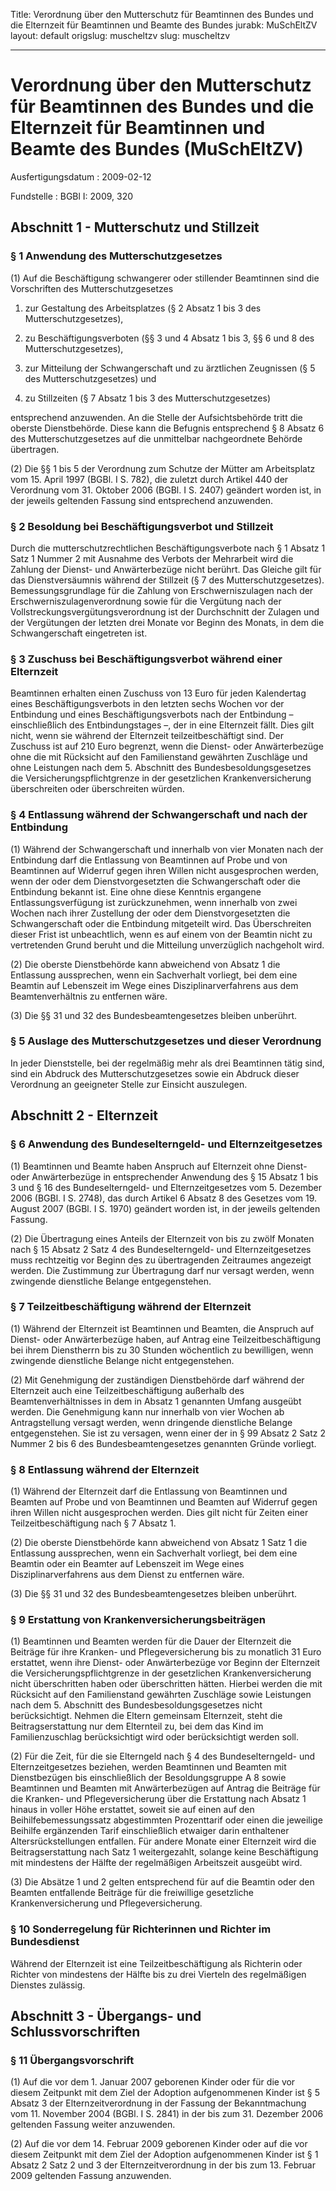 Title: Verordnung über den Mutterschutz für Beamtinnen des Bundes und die Elternzeit
  für Beamtinnen und Beamte des Bundes
jurabk: MuSchEltZV
layout: default
origslug: muscheltzv
slug: muscheltzv

---

# Verordnung über den Mutterschutz für Beamtinnen des Bundes und die Elternzeit für Beamtinnen und Beamte des Bundes (MuSchEltZV)

Ausfertigungsdatum
:   2009-02-12

Fundstelle
:   BGBl I: 2009, 320


## Abschnitt 1 - Mutterschutz und Stillzeit


### § 1 Anwendung des Mutterschutzgesetzes

(1) Auf die Beschäftigung schwangerer oder stillender Beamtinnen sind
die Vorschriften des Mutterschutzgesetzes

1.  zur Gestaltung des Arbeitsplatzes (§ 2 Absatz 1 bis 3 des
    Mutterschutzgesetzes),


2.  zu Beschäftigungsverboten (§§ 3 und 4 Absatz 1 bis 3, §§ 6 und 8 des
    Mutterschutzgesetzes),


3.  zur Mitteilung der Schwangerschaft und zu ärztlichen Zeugnissen (§ 5
    des Mutterschutzgesetzes) und


4.  zu Stillzeiten (§ 7 Absatz 1 bis 3 des Mutterschutzgesetzes)



entsprechend anzuwenden. An die Stelle der Aufsichtsbehörde tritt die
oberste Dienstbehörde. Diese kann die Befugnis entsprechend § 8 Absatz
6 des Mutterschutzgesetzes auf die unmittelbar nachgeordnete Behörde
übertragen.

(2) Die §§ 1 bis 5 der Verordnung zum Schutze der Mütter am
Arbeitsplatz vom 15. April 1997 (BGBl. I S. 782), die zuletzt durch
Artikel 440 der Verordnung vom 31. Oktober 2006 (BGBl. I S. 2407)
geändert worden ist, in der jeweils geltenden Fassung sind
entsprechend anzuwenden.


### § 2 Besoldung bei Beschäftigungsverbot und Stillzeit

Durch die mutterschutzrechtlichen Beschäftigungsverbote nach § 1
Absatz 1 Satz 1 Nummer 2 mit Ausnahme des Verbots der Mehrarbeit wird
die Zahlung der Dienst- und Anwärterbezüge nicht berührt. Das Gleiche
gilt für das Dienstversäumnis während der Stillzeit (§ 7 des
Mutterschutzgesetzes). Bemessungsgrundlage für die Zahlung von
Erschwerniszulagen nach der Erschwerniszulagenverordnung sowie für die
Vergütung nach der Vollstreckungsvergütungsverordnung ist der
Durchschnitt der Zulagen und der Vergütungen der letzten drei Monate
vor Beginn des Monats, in dem die Schwangerschaft eingetreten ist.


### § 3 Zuschuss bei Beschäftigungsverbot während einer Elternzeit

Beamtinnen erhalten einen Zuschuss von 13 Euro für jeden Kalendertag
eines Beschäftigungsverbots in den letzten sechs Wochen vor der
Entbindung und eines Beschäftigungsverbots nach der Entbindung –
einschließlich des Entbindungstages –, der in eine Elternzeit fällt.
Dies gilt nicht, wenn sie während der Elternzeit teilzeitbeschäftigt
sind. Der Zuschuss ist auf 210 Euro begrenzt, wenn die Dienst- oder
Anwärterbezüge ohne die mit Rücksicht auf den Familienstand gewährten
Zuschläge und ohne Leistungen nach dem 5. Abschnitt des
Bundesbesoldungsgesetzes die Versicherungspflichtgrenze in der
gesetzlichen Krankenversicherung überschreiten oder überschreiten
würden.


### § 4 Entlassung während der Schwangerschaft und nach der Entbindung

(1) Während der Schwangerschaft und innerhalb von vier Monaten nach
der Entbindung darf die Entlassung von Beamtinnen auf Probe und von
Beamtinnen auf Widerruf gegen ihren Willen nicht ausgesprochen werden,
wenn der oder dem Dienstvorgesetzten die Schwangerschaft oder die
Entbindung bekannt ist. Eine ohne diese Kenntnis ergangene
Entlassungsverfügung ist zurückzunehmen, wenn innerhalb von zwei
Wochen nach ihrer Zustellung der oder dem Dienstvorgesetzten die
Schwangerschaft oder die Entbindung mitgeteilt wird. Das Überschreiten
dieser Frist ist unbeachtlich, wenn es auf einem von der Beamtin nicht
zu vertretenden Grund beruht und die Mitteilung unverzüglich
nachgeholt wird.

(2) Die oberste Dienstbehörde kann abweichend von Absatz 1 die
Entlassung aussprechen, wenn ein Sachverhalt vorliegt, bei dem eine
Beamtin auf Lebenszeit im Wege eines Disziplinarverfahrens aus dem
Beamtenverhältnis zu entfernen wäre.

(3) Die §§ 31 und 32 des Bundesbeamtengesetzes bleiben unberührt.


### § 5 Auslage des Mutterschutzgesetzes und dieser Verordnung

In jeder Dienststelle, bei der regelmäßig mehr als drei Beamtinnen
tätig sind, sind ein Abdruck des Mutterschutzgesetzes sowie ein
Abdruck dieser Verordnung an geeigneter Stelle zur Einsicht
auszulegen.


## Abschnitt 2 - Elternzeit


### § 6 Anwendung des Bundeselterngeld- und Elternzeitgesetzes

(1) Beamtinnen und Beamte haben Anspruch auf Elternzeit ohne Dienst-
oder Anwärterbezüge in entsprechender Anwendung des § 15 Absatz 1 bis
3 und § 16 des Bundeselterngeld- und Elternzeitgesetzes vom 5.
Dezember 2006 (BGBl. I S. 2748), das durch Artikel 6 Absatz 8 des
Gesetzes vom 19. August 2007 (BGBl. I S. 1970) geändert worden ist, in
der jeweils geltenden Fassung.

(2) Die Übertragung eines Anteils der Elternzeit von bis zu zwölf
Monaten nach § 15 Absatz 2 Satz 4 des Bundeselterngeld- und
Elternzeitgesetzes muss rechtzeitig vor Beginn des zu übertragenden
Zeitraumes angezeigt werden. Die Zustimmung zur Übertragung darf nur
versagt werden, wenn zwingende dienstliche Belange entgegenstehen.


### § 7 Teilzeitbeschäftigung während der Elternzeit

(1) Während der Elternzeit ist Beamtinnen und Beamten, die Anspruch
auf Dienst- oder Anwärterbezüge haben, auf Antrag eine
Teilzeitbeschäftigung bei ihrem Dienstherrn bis zu 30 Stunden
wöchentlich zu bewilligen, wenn zwingende dienstliche Belange nicht
entgegenstehen.

(2) Mit Genehmigung der zuständigen Dienstbehörde darf während der
Elternzeit auch eine Teilzeitbeschäftigung außerhalb des
Beamtenverhältnisses in dem in Absatz 1 genannten Umfang ausgeübt
werden. Die Genehmigung kann nur innerhalb von vier Wochen ab
Antragstellung versagt werden, wenn dringende dienstliche Belange
entgegenstehen. Sie ist zu versagen, wenn einer der in § 99 Absatz 2
Satz 2 Nummer 2 bis 6 des Bundesbeamtengesetzes genannten Gründe
vorliegt.


### § 8 Entlassung während der Elternzeit

(1) Während der Elternzeit darf die Entlassung von Beamtinnen und
Beamten auf Probe und von Beamtinnen und Beamten auf Widerruf gegen
ihren Willen nicht ausgesprochen werden. Dies gilt nicht für Zeiten
einer Teilzeitbeschäftigung nach § 7 Absatz 1.

(2) Die oberste Dienstbehörde kann abweichend von Absatz 1 Satz 1 die
Entlassung aussprechen, wenn ein Sachverhalt vorliegt, bei dem eine
Beamtin oder ein Beamter auf Lebenszeit im Wege eines
Disziplinarverfahrens aus dem Dienst zu entfernen wäre.

(3) Die §§ 31 und 32 des Bundesbeamtengesetzes bleiben unberührt.


### § 9 Erstattung von Krankenversicherungsbeiträgen

(1) Beamtinnen und Beamten werden für die Dauer der Elternzeit die
Beiträge für ihre Kranken- und Pflegeversicherung bis zu monatlich 31
Euro erstattet, wenn ihre Dienst- oder Anwärterbezüge vor Beginn der
Elternzeit die Versicherungspflichtgrenze in der gesetzlichen
Krankenversicherung nicht überschritten haben oder überschritten
hätten. Hierbei werden die mit Rücksicht auf den Familienstand
gewährten Zuschläge sowie Leistungen nach dem 5. Abschnitt des
Bundesbesoldungsgesetzes nicht berücksichtigt. Nehmen die Eltern
gemeinsam Elternzeit, steht die Beitragserstattung nur dem Elternteil
zu, bei dem das Kind im Familienzuschlag berücksichtigt wird oder
berücksichtigt werden soll.

(2) Für die Zeit, für die sie Elterngeld nach § 4 des
Bundeselterngeld- und Elternzeitgesetzes beziehen, werden Beamtinnen
und Beamten mit Dienstbezügen bis einschließlich der Besoldungsgruppe
A 8 sowie Beamtinnen und Beamten mit Anwärterbezügen auf Antrag die
Beiträge für die Kranken- und Pflegeversicherung über die Erstattung
nach Absatz 1 hinaus in voller Höhe erstattet, soweit sie auf einen
auf den Beihilfebemessungssatz abgestimmten Prozenttarif oder einen
die jeweilige Beihilfe ergänzenden Tarif einschließlich etwaiger darin
enthaltener Altersrückstellungen entfallen. Für andere Monate einer
Elternzeit wird die Beitragserstattung nach Satz 1 weitergezahlt,
solange keine Beschäftigung mit mindestens der Hälfte der regelmäßigen
Arbeitszeit ausgeübt wird.

(3) Die Absätze 1 und 2 gelten entsprechend für auf die Beamtin oder
den Beamten entfallende Beiträge für die freiwillige gesetzliche
Krankenversicherung und Pflegeversicherung.


### § 10 Sonderregelung für Richterinnen und Richter im Bundesdienst

Während der Elternzeit ist eine Teilzeitbeschäftigung als Richterin
oder Richter von mindestens der Hälfte bis zu drei Vierteln des
regelmäßigen Dienstes zulässig.


## Abschnitt 3 - Übergangs- und Schlussvorschriften


### § 11 Übergangsvorschrift

(1) Auf die vor dem 1. Januar 2007 geborenen Kinder oder für die vor
diesem Zeitpunkt mit dem Ziel der Adoption aufgenommenen Kinder ist §
5 Absatz 3 der Elternzeitverordnung in der Fassung der Bekanntmachung
vom 11. November 2004 (BGBl. I S. 2841) in der bis zum 31. Dezember
2006 geltenden Fassung weiter anzuwenden.

(2) Auf die vor dem 14. Februar 2009 geborenen Kinder oder auf die vor
diesem Zeitpunkt mit dem Ziel der Adoption aufgenommenen Kinder ist §
1 Absatz 2 Satz 2 und 3 der Elternzeitverordnung in der bis zum 13.
Februar 2009 geltenden Fassung anzuwenden.

